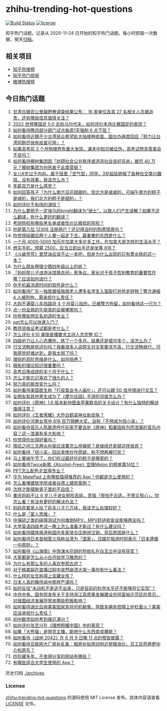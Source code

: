 # zhihu-trending-hot-questions

[![Build Status](https://github.com/justjavac/zhihu-trending-hot-questions/workflows/ci/badge.svg?branch=master)](https://github.com/justjavac/zhihu-trending-hot-questions/actions)
[![license](https://img.shields.io/github/license/justjavac/zhihu-trending-hot-questions)](https://github.com/justjavac/zhihu-trending-hot-questions/blob/master/LICENSE)

知乎热门话题，记录从 2020-11-24 日开始的知乎热门话题。每小时抓取一次数据，按天[归档](./archives)。

## 相关项目

- [知乎热搜榜](https://github.com/justjavac/zhihu-trending-top-search)
- [知乎热门视频](https://github.com/justjavac/zhihu-trending-hot-video)
- [微博热搜榜](https://github.com/justjavac/weibo-trending-hot-search)

## 今日热门话题

<!-- BEGIN -->
<!-- 最后更新时间 Sat Jun 12 2021 07:01:54 GMT+0800 (China Standard Time) -->

1. [甘肃白银百公里越野赛调查结果公布： 16 家单位及其 27
   名相关人员被追责，还有哪些信息值得关注？](https://www.zhihu.com/question/464487115)
2. [2022 世预赛国足 5:0
   击败马尔代夫，如何评价本场比赛国足的表现？](https://www.zhihu.com/question/464568249)
3. [如何看待腾讯部分部门试点每周1天强制 6 点下班？](https://www.zhihu.com/question/464450515)
4. [如何看待近期不少台湾民众希望赴大陆接种疫苗，国台办再度回应「努力让台湾同胞尽快有疫苗可用」？](https://www.zhihu.com/question/464418798)
5. [如果高考前 3
   个月物理界有重大发现，课本中知识被证伪，高考试卷及答案会不变吗？](https://www.zhihu.com/question/463553981)
6. [如何看待椰树集团因「妨碍社会公共秩序或违背社会良好风尚」被罚 40
   万元？椰树集团为何热衷于此类营销？](https://www.zhihu.com/question/464473879)
7. [女儿6岁过于内向，属于班里「空气型」同学，3岁起给她报了各种社交类兴趣班，没有效果，我该怎么办？](https://www.zhihu.com/question/464021053)
8. [年薪百万是什么感觉？](https://www.zhihu.com/question/394637216)
9. [如何回答孩子「为什么南方豆花甜甜的，但北方是咸咸的，可端午南方的粽子是咸的，我们北方的粽子是甜的」？](https://www.zhihu.com/question/463726781)
10. [如何评价于和伟的演技？](https://www.zhihu.com/question/48335002)
11. [为什么要把不一定骑马的knight翻译为“骑士”，以致人们产生误解？如果不这么翻译，有什么更好的翻译？](https://www.zhihu.com/question/454202202)
12. [考研院校有哪些黑名单或者性价比极低的院校？](https://www.zhihu.com/question/280848134)
13. [你是第几位 12306 注册用户？还记得当时的购票情景吗？](https://www.zhihu.com/question/464291082)
14. [你觉得结婚后两个人要一起走下去，最重要的东西是什么？](https://www.zhihu.com/question/462707693)
15. [一个月 4000-5000
    加币在加拿大多伦多工作，在加拿大是怎样的生活水平？](https://www.zhihu.com/question/307481892)
16. [想买手机，预算 2500，应当立即出手还是坐等 618？](https://www.zhihu.com/question/449010803)
17. [《斗破苍穹》里焚诀应该不止一本吧，但是为什么出现的只有萧炎练的这一本？](https://www.zhihu.com/question/464059396)
18. [为什么朋友圈很少晒四年级以上的娃？](https://www.zhihu.com/question/462953490)
19. [「妈妈带儿子进游泳馆换衣间」惹争议，家长对于孩子性别教育的重要性在哪？应该如何进行？](https://www.zhihu.com/question/464095184)
20. [你手机最消遣时间的软件是什么？](https://www.zhihu.com/question/355195888)
21. [如何看待广东一独居聋哑独居老人遭多名学生入室殴打并抢走财物？警方通报 4
    人被刑拘，需承担什么责任？](https://www.zhihu.com/question/464245440)
22. [大妈不满婴儿车挡路将 4
    个月婴儿掐伤，已被警方拘留，如何看待这一行为？](https://www.zhihu.com/question/464404071)
23. [点一份全熟的牛排真的会被嘲笑吗？](https://www.zhihu.com/question/58762730)
24. [你有哪些想实名劝退的专业？](https://www.zhihu.com/question/463744125)
25. [ppt怎么可以快速入门？](https://www.zhihu.com/question/344423145)
26. [教师资格证考试都是考什么？](https://www.zhihu.com/question/314936018)
27. [怎么评价 6.10 龚俊直播要求主持人念完整 ID？](https://www.zhihu.com/question/464365051)
28. [四级听力让人心态爆炸，练了一个多月，结果还是错10多个，该怎么办？](https://www.zhihu.com/question/433197471)
29. [行文流畅是低评价吗？我看很多人说网文对文笔要求不高，行文流畅就行，可我感觉好难达到，是我太弱了吗？](https://www.zhihu.com/question/463769238)
30. [理综的高阶思维是什么，如何培养？](https://www.zhihu.com/question/287426676)
31. [摄影的理论知识很重要吗？](https://www.zhihu.com/question/440382270)
32. [高考后等成绩的半个月干什么？](https://www.zhihu.com/question/463996138)
33. [怎么才能忘记喜欢了很久的人？](https://www.zhihu.com/question/456682944)
34. [努力真的能改变什么吗？](https://www.zhihu.com/question/463071441)
35. [如何看待美国医生称「打疫苗会令人磁化」，还可以跟 5G
    信号塔进行交互？](https://www.zhihu.com/question/464299413)
36. [女朋友和其他男生成为了《摩尔庄园》手游的邻居怎么办？](https://www.zhihu.com/question/463203335)
37. [如何评价《原神》1.6
    版本新地图金苹果群岛的关卡设计？有什么独特的解谜值得注意？](https://www.zhihu.com/question/464407978)
38. [如何评价《王者荣耀》大乔白鹤梁神女新皮肤？](https://www.zhihu.com/question/464267687)
39. [如何评价河南女孩中 618
    百万锦鲤大奖，自称「不想成为信小呆」？](https://www.zhihu.com/question/464239351)
40. [如何看待音乐人陈致逸呼吁玩家不要去听《原神》稻妻因拆包而泄露的音乐内容？这一泄漏有多大影响？](https://www.zhihu.com/question/464281976)
41. [你觉得你长得好看吗？](https://www.zhihu.com/question/429414606)
42. [情侣之间三天两头吵架应该要怎么样做呢？是继续还是就这样放弃？](https://www.zhihu.com/question/306964200)
43. [如何看待「信小呆」回应卖惨炒作质疑，称不想再被打扰？](https://www.zhihu.com/question/463236322)
44. [马上要端午节了，你们吃过最好吃的粽子是哪家的？](https://www.zhihu.com/question/463583026)
45. [如何看待Twice新歌《Alcohol-Free》空降Melon
    的榜单第14位？](https://www.zhihu.com/question/464114702)
46. [PPT怎么配色才显得专业？](https://www.zhihu.com/question/22054234)
47. [华为 MatePad 上有哪些值得推荐的
    App？你都是怎么使用的？](https://www.zhihu.com/question/464395063)
48. [怎么看懂建筑学院或者谷德上建筑案例？](https://www.zhihu.com/question/461555865)
49. [怎样才能摆脱骨子里的不自信？](https://www.zhihu.com/question/327333707)
50. [重庆妈妈不让 6
    岁儿子进女厕险丢娃，苦恼「带怕不合适，不带又担心」，你怎么看？有没有更好的解决办法？](https://www.zhihu.com/question/463835106)
51. [妈妈背着家人给了前夫儿子几万块，我该怎么处理较好？](https://www.zhihu.com/question/463949860)
52. [什么是「富人思维」？](https://www.zhihu.com/question/26980854)
53. [中保研之类的碰撞测试为何难倒MPV，MPV舒适和安全能够两全吗？](https://www.zhihu.com/question/459111403)
54. [大学英语四级考试一晚上怎么准备才能过？有什么建议吗？](https://www.zhihu.com/question/360759673)
55. [如何看待媒体报道称国内多家贤合庄倒闭注销，背后原因是什么？](https://www.zhihu.com/question/464128187)
56. [如何看待日本首相菅义伟称台湾为「国家」，日媒在报道时则表示「日本遵循一中原则」？](https://www.zhihu.com/question/464290695)
57. [如何看待《山海情》中饰演水花姐的热依扎在白玉兰中没有获奖？](https://www.zhihu.com/question/464344108)
58. [大家都是怎么从小白开始学习雅思的？](https://www.zhihu.com/question/288558270)
59. [为什么有那么多的人喜欢参观古迹？](https://www.zhihu.com/question/290915559)
60. [对于韩美娟在直播过程中突然崩溃大哭一事你有什么看法？](https://www.zhihu.com/question/463914779)
61. [什么样的女生称得上宝藏女孩？](https://www.zhihu.com/question/315331056)
62. [日本人真的像传闻中那样严谨吗？](https://www.zhihu.com/question/20347612)
63. [如何反驳“永动机不是造不出来，只是目前的科学水平还不能够将它实现”？](https://www.zhihu.com/question/459256609)
64. [中共中央、国务院发布关于支持浙江高质量发展建设共同富裕示范区的意见，对我国经济发展将带来哪些积极影响？](https://www.zhihu.com/question/464319522)
65. [如何看待湖北后排乘客因尿急将司机勒晕，导致车辆失控撞上护栏着火？乘客应该承担什么责任？](https://www.zhihu.com/question/463527409)
66. [初中数学如何考到接近满分？](https://www.zhihu.com/question/268169984)
67. [如何评价张艺兴在《理想照耀中国》中的表现？](https://www.zhihu.com/question/464195351)
68. [如果「大熊猫」是带货主播，能把什么东西卖成爆款？](https://www.zhihu.com/question/464055248)
69. [如何看待《战地 2042》在 6 月 9 日晚 11
    点的预告披露？](https://www.zhihu.com/question/464165512)
70. [如何看待互联网大厂房补乱象：租房补贴带动附近房租涨价，员工反而养肥中介和房东？](https://www.zhihu.com/question/464358170)
71. [你珍藏多年，不舍得分享的网站有哪些？](https://www.zhihu.com/question/387667065)
72. [有哪些适合大学生使用的 App？](https://www.zhihu.com/question/21482079)

<!-- END -->

历史归档 [./archives](./archives)

### License

[zhihu-trending-hot-questions](https://github.com/justjavac/zhihu-trending-hot-questions)
的源码使用 MIT License 发布。具体内容请查看 [LICENSE](./LICENSE) 文件。
